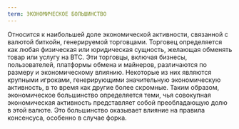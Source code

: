 ```yaml
---
term: ЭКОНОМИЧЕСКОЕ БОЛЬШИНСТВО
---
```


Относится к наибольшей доле экономической активности, связанной с валютой биткойн, генерируемой торговцами. Торговец определяется как любая физическая или юридическая сущность, желающая обменять товар или услугу на BTC. Эти торговцы, включая бизнесы, пользователей, платформы обмена и майнеров, различаются по размеру и экономическому влиянию. Некоторые из них являются крупными игроками, генерирующими значительную экономическую активность, в то время как другие более скромные. Таким образом, экономическое большинство определяется теми, чья совокупная экономическая активность представляет собой преобладающую долю в этой валюте. Это большинство оказывает влияние на правила консенсуса, особенно в случае форка.